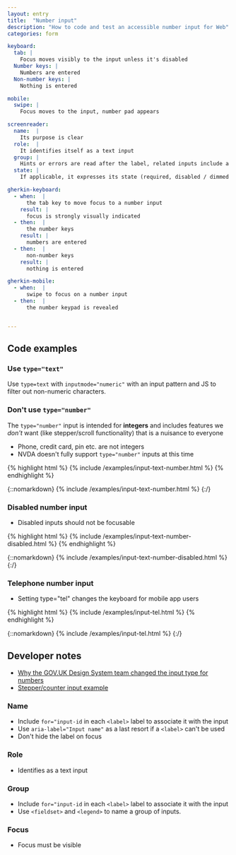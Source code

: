 ```yaml
---
layout: entry
title:  "Number input"
description: "How to code and test an accessible number input for Web"
categories: form

keyboard:
  tab: |
    Focus moves visibly to the input unless it's disabled
  Number keys: |
    Numbers are entered
  Non-number keys: |
    Nothing is entered

mobile:
  swipe: |
    Focus moves to the input, number pad appears

screenreader:
  name:  |
    Its purpose is clear
  role:  |
    It identifies itself as a text input
  group: |
    Hints or errors are read after the label, related inputs include a group name (Ex: Enter your personal information)
  state: |
    If applicable, it expresses its state (required, disabled / dimmed / unavailable)

gherkin-keyboard: 
  - when:  |
      the tab key to move focus to a number input
    result: |
      focus is strongly visually indicated
  - then:  |
      the number keys
    result: |
      numbers are entered
  - then:  |
      non-number keys
    result: |
      nothing is entered

gherkin-mobile:
  - when:  |
      swipe to focus on a number input
  - then:  |
      the number keypad is revealed


---
```


## Code examples

### Use `type="text"` 

Use `type=text` with `inputmode="numeric"` with an input pattern and JS to filter out non-numeric characters.

### Don't use `type="number"`

The `type="number"` input is intended for **integers** and includes features we _don't_ want (like stepper/scroll functionality) that is a nuisance to everyone 

- Phone, credit card, pin etc. are not integers
- NVDA doesn't fully support `type="number"` inputs at this time

{% highlight html %}
{% include /examples/input-text-number.html %}
{% endhighlight %}

{::nomarkdown}
<example>
{% include /examples/input-text-number.html %}
</example>
{:/}

### Disabled number input

- Disabled inputs should not be focusable

{% highlight html %}
{% include /examples/input-text-number-disabled.html %}
{% endhighlight %}

{::nomarkdown}
<example>
{% include /examples/input-text-number-disabled.html %}
</example>
{:/}


### Telephone number input

- Setting type="tel" changes the keyboard for mobile app users

{% highlight html %}
{% include /examples/input-tel.html %}
{% endhighlight %}

{::nomarkdown}
<example>
{% include /examples/input-tel.html %}
</example>
{:/}

## Developer notes

- [Why the GOV.UK Design System team changed the input type for numbers](https://technology.blog.gov.uk/2020/02/24/why-the-gov-uk-design-system-team-changed-the-input-type-for-numbers/)
- [Stepper/counter input example](/checklist-web/stepper-input/)

### Name
- Include `for="input-id` in each `<label>` label to associate it with the input
- Use `aria-label="Input name"` as a last resort if a `<label>` can't be used
- Don't hide the label on focus

### Role
- Identifies as a text input


### Group
- Include `for="input-id` in each `<label>` label to associate it with the input
- Use `<fieldset>` and `<legend>` to name a group of inputs.

### Focus
- Focus must be visible